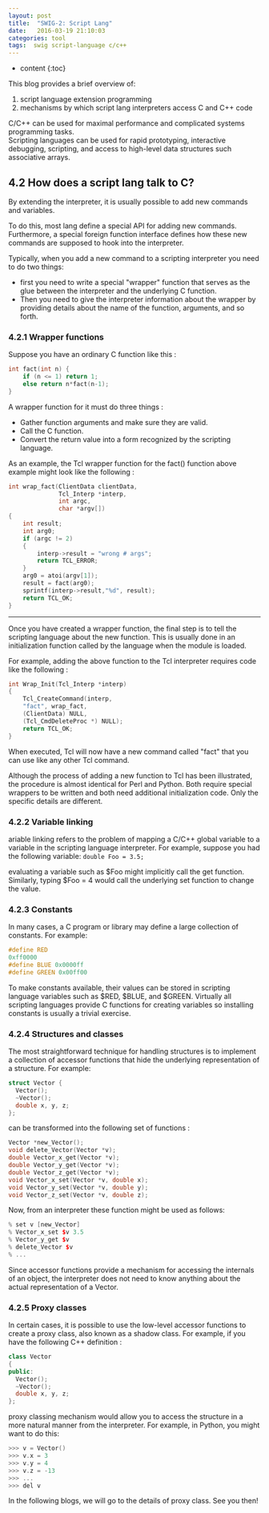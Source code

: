 ```yaml
---
layout: post
title:  "SWIG-2: Script Lang"
date:   2016-03-19 21:10:03
categories: tool
tags:  swig script-language c/c++
---
```


* content
{:toc}

This blog provides a brief overview of:
 1. script language extension programming
 2. mechanisms by which script lang interpreters access C and C++ code
 
C/C++ can be used for maximal performance and complicated systems programming tasks.  
Scripting languages can be used for rapid prototyping, interactive debugging, scripting, 
and access to high-level data structures such associative arrays. 

## 4.2 How does a script lang talk to C?
By extending the interpreter, it is usually possible to add new commands and variables.

To do this, most lang define a special API for adding new commands. Furthermore, a special foreign function interface 
defines how these new commands are supposed to hook into the interpreter.

Typically, when you add a new command to a scripting interpreter you need to do two things:
 - first you need to write a special "wrapper" function that serves as the glue between the 
interpreter and the underlying C function. 
 - Then you need to give the interpreter information about the wrapper by providing 
details about the name of the function, arguments, and so forth.

### 4.2.1 Wrapper functions
Suppose you have an ordinary C function like this :
```c++
int fact(int n) {
    if (n <= 1) return 1;
    else return n*fact(n-1);
}
```

A wrapper function for it must do three things :
 - Gather function arguments and make sure they are valid.
 - Call the C function.
 - Convert the return value into a form recognized by the scripting language.
 
As an example, the Tcl wrapper function for the fact() function above example might look like the following :
```c++
int wrap_fact(ClientData clientData, 
              Tcl_Interp *interp,
              int argc, 
              char *argv[]) 
{
    int result;
    int arg0;
    if (argc != 2) 
    {
        interp->result = "wrong # args";
        return TCL_ERROR;
    }
    arg0 = atoi(argv[1]);
    result = fact(arg0);
    sprintf(interp->result,"%d", result);
    return TCL_OK;
}
```
---
Once you have created a wrapper function, the final step is to tell the scripting language about the new function. 
This is usually done in an initialization function called by the language when the module is loaded. 

For example, adding the above function to the Tcl interpreter requires code like the following :
```c++
int Wrap_Init(Tcl_Interp *interp)
{
    Tcl_CreateCommand(interp, 
    "fact", wrap_fact, 
    (ClientData) NULL,
    (Tcl_CmdDeleteProc *) NULL);
    return TCL_OK;
}
```
When executed, Tcl will now have a new command called "fact" that you can use like any other Tcl command.

Although the process of adding a new function to Tcl has been illustrated, the procedure is almost identical 
for Perl and Python. Both require special wrappers to be written and both need additional initialization code.
Only the specific details are different.

### 4.2.2 Variable linking
ariable linking refers to the problem of mapping a C/C++ global variable to a variable in the scripting language 
interpreter. For example, suppose you had the following variable: `double Foo = 3.5;`

evaluating a variable such as $Foo might implicitly call the get function. Similarly, typing $Foo = 4 would call the 
underlying set function to change the value.

### 4.2.3 Constants
In many cases, a C program or library may define a large collection of constants. For example:
```c++
#define RED
0xff0000
#define BLUE 0x0000ff
#define GREEN 0x00ff00
```
To make constants available, their values can be stored in scripting language variables such as $RED, $BLUE, and $GREEN.
Virtually all scripting languages provide C functions for creating variables so installing constants is usually a trivial 
exercise.

### 4.2.4 Structures and classes
The most straightforward technique for handling structures is to implement a collection of accessor functions that hide the underlying representation of a structure. For example:
```c++
struct Vector {
  Vector();
  ~Vector();
  double x, y, z;
};
```
can be transformed into the following set of functions :
```c++
Vector *new_Vector();
void delete_Vector(Vector *v);
double Vector_x_get(Vector *v);
double Vector_y_get(Vector *v);
double Vector_z_get(Vector *v);
void Vector_x_set(Vector *v, double x);
void Vector_y_set(Vector *v, double y);
void Vector_z_set(Vector *v, double z);
```
Now, from an interpreter these function might be used as follows:
```c++
% set v [new_Vector]
% Vector_x_set $v 3.5
% Vector_y_get $v
% delete_Vector $v
% ...
```
Since accessor functions provide a mechanism for accessing the internals of an object, the interpreter does not need to know anything about the actual representation of a Vector.

### 4.2.5 Proxy classes
In certain cases, it is possible to use the low-level accessor functions to create a proxy class, also known as a shadow class. For example, if you have the following C++ definition :
```c++
class Vector 
{
public:
  Vector();
  ~Vector();
  double x, y, z;
};
```
proxy classing mechanism would allow you to access the structure in a more natural manner from the interpreter. For example, in Python, you might want to do this:
```c++
>>> v = Vector()
>>> v.x = 3
>>> v.y = 4
>>> v.z = -13
>>> ...
>>> del v
```
In the following blogs, we will go to the details of proxy class. See you then!
